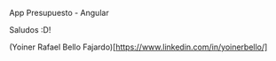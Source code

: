 App Presupuesto - Angular

Saludos :D!

(Yoiner Rafael Bello Fajardo)[https://www.linkedin.com/in/yoinerbello/]
